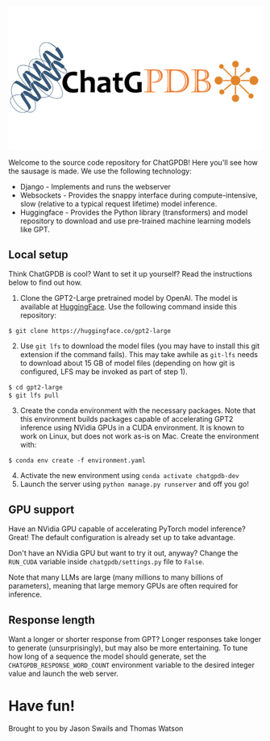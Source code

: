 ![logo](chat/static/ChatGPDB-icon.png)

Welcome to the source code repository for ChatGPDB!
Here you'll see how the sausage is made. We use the following technology:

* Django - Implements and runs the webserver
* Websockets - Provides the snappy interface during compute-intensive, slow (relative to a typical request lifetime) model inference.
* Huggingface - Provides the Python library (transformers) and model repository to download and use pre-trained machine learning models like GPT.

## Local setup

Think ChatGPDB is cool? Want to set it up yourself? Read the instructions below to find out how.

1. Clone the GPT2-Large pretrained model by OpenAI. The model is available at [HuggingFace](https://huggingface.co/gpt2-large).
   Use the following command inside this repository:
```shell
$ git clone https://huggingface.co/gpt2-large
```
2. Use `git lfs` to download the model files (you may have to install this git extension if the command fails). This may take awhile as `git-lfs` needs to download about 15 GB of model files (depending on how git is configured, LFS may be invoked as part of step 1).
```shell
$ cd gpt2-large
$ git lfs pull
```
3. Create the conda environment with the necessary packages. Note that this environment builds packages capable of accelerating GPT2 inference using NVidia GPUs in a CUDA environment. It is known to work on Linux, but does not work as-is on Mac. Create the environment with:
```shell
$ conda env create -f environment.yaml
```
4. Activate the new environment using `conda activate chatgpdb-dev`
5. Launch the server using `python manage.py runserver` and off you go!

## GPU support

Have an NVidia GPU capable of accelerating PyTorch model inference? Great! The default configuration is already set up to take advantage.

Don't have an NVidia GPU but want to try it out, anyway? Change the `RUN_CUDA` variable inside `chatgpdb/settings.py` file to `False`.

Note that many LLMs are large (many millions to many billions of parameters), meaning that large memory GPUs are often required for inference.

## Response length

Want a longer or shorter response from GPT? Longer responses take longer to generate (unsurprisingly), but may also be more entertaining. To tune how long of a sequence the model should generate, set the `CHATGPDB_RESPONSE_WORD_COUNT` environment variable to the desired integer value and launch the web server.

# Have fun!

Brought to you by Jason Swails and Thomas Watson

